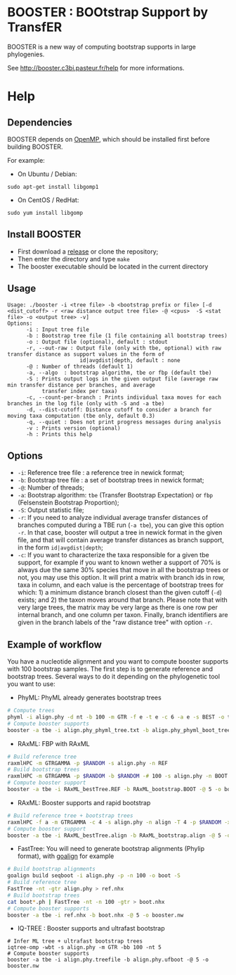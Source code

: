 # BOOSTER : BOOtstrap Support by TransfER
BOOSTER is a new way of computing bootstrap supports in large phylogenies.

See http://booster.c3bi.pasteur.fr/help for more informations.

# Help

## Dependencies
BOOSTER depends on [OpenMP](https://fr.wikipedia.org/wiki/OpenMP), which should be installed first before building BOOSTER.

For example:
- On Ubuntu / Debian:
```
sudo apt-get install libgomp1
```
- On CentOS / RedHat:
```
sudo yum install libgomp
```

## Install BOOSTER

* First download a [release](https://github.com/fredericlemoine/booster/releases) or clone the repository;
* Then enter the directory and type `make`
* The booster executable should be located in the current directory

## Usage

```
Usage: ./booster -i <tree file> -b <bootstrap prefix or file> [-d <dist_cutoff> -r <raw distance output tree file> -@ <cpus>  -S <stat file> -o <output tree> -v]
Options:
      -i : Input tree file
      -b : Bootstrap tree file (1 file containing all bootstrap trees)
      -o : Output file (optional), default : stdout
      -r, --out-raw : Output file (only with tbe, optional) with raw transfer distance as support values in the form of
                       id|avgdist|depth, default : none
      -@ : Number of threads (default 1)
      -a, --algo  : bootstrap algorithm, tbe or fbp (default tbe)
      -S : Prints output logs in the given output file (average raw min transfer distance per branches, and average
      	   transfer index per taxa)
      -c, --count-per-branch : Prints individual taxa moves for each branches in the log file (only with -S and -a tbe)
      -d, --dist-cutoff: Distance cutoff to consider a branch for moving taxa computation (tbe only, default 0.3)
      -q, --quiet : Does not print progress messages during analysis
      -v : Prints version (optional)
      -h : Prints this help
```

## Options
* `-i`: Reference tree file : a reference tree in newick format;
* `-b`: Bootstrap tree file : a set of bootstrap trees in newick format;
* `-@`: Number of threads;
* `-a`: Bootstrap algorithm: `tbe` (Transfer Bootstrap Expectation) or `fbp` (Felsenstein Bootstrap Proportion);
* `-S`: Output statistic file;
* `-r`: If you need to analyze individual average transfer distances of branches computed during a TBE run (`-a tbe`), you can give this option `-r`. In that case, booster will output a tree in newick format in the given file, and that will contain average transfer distances as branch support, in the form `id|avgdist|depth`;
* `-c`: If you want to characterize the taxa responsible for a given tbe support, for example if you want to known wether a support of 70% is always due the same 30% species that move in all the bootstrap trees or not, you may use this option. It will print a matrix with branch ids in row, taxa in column, and each value is the percentage of bootstrap trees for which: 1) a minimum distance branch closest than the given cutoff (`-d`) exists; and 2) the taxon moves around that branch. Please note that with very large trees, the matrix may be very large as there is one row per internal branch, and one column per taxon. Finally, branch identifiers are given in the branch labels of the "raw distance tree" with option `-r`.

## Example of workflow

You have a nucleotide alignment and you want to compute booster supports with 100 bootstrap samples. The first step is to generate reference and bootstrap trees. Several ways to do it depending on the phylogenetic tool you want to use:

* PhyML: PhyML already generates bootstrap trees
```bash
# Compute trees
phyml -i align.phy -d nt -b 100 -m GTR -f e -t e -c 6 -a e -s BEST -o tlr 
# Compute booster supports
booster -a tbe -i align.phy_phyml_tree.txt -b align.phy_phyml_boot_trees.txt -@ 5 -o booster.nw
```

* RAxML: FBP with RAxML
```bash
# Build reference tree
raxmlHPC -m GTRGAMMA -p $RANDOM -s align.phy -n REF
# Build bootstrap trees
raxmlHPC -m GTRGAMMA -p $RANDOM -b $RANDOM -# 100 -s align.phy -n BOOT
# Compute booster support
booster -a tbe -i RAxML_bestTree.REF -b RAxML_bootstrap.BOOT -@ 5 -o booster.nw
```

* RAxML: Booster supports and rapid bootstrap
```bash
# Build reference tree + bootstrap trees
raxmlHPC -f a -m GTRGAMMA -c 4 -s align.phy -n align -T 4 -p $RANDOM -x $RANDOM -# 100
# Compute booster support
booster -a tbe -i RAxML_bestTree.align -b RAxML_bootstrap.align -@ 5 -o booster.nw
```

* FastTree: You will need to generate bootstrap alignments (Phylip format), with [goalign](https://github.com/fredericlemoine/goalign) for example
```bash
# Build bootstrap alignments
goalign build seqboot -i align.phy -p -n 100 -o boot -S
# Build reference tree
FastTree -nt -gtr align.phy > ref.nhx
# Build bootstrap trees
cat boot*.ph | FastTree -nt -n 100 -gtr > boot.nhx
# Compute booster supports
booster -a tbe -i ref.nhx -b boot.nhx -@ 5 -o booster.nw
```

* IQ-TREE : Booster supports and ultrafast bootstrap
```
# Infer ML tree + ultrafast bootstrap trees
iqtree-omp -wbt -s align.phy -m GTR -bb 100 -nt 5
# Compute booster supports
booster -a tbe -i align.phy.treefile -b align.phy.ufboot -@ 5 -o booster.nw
```
